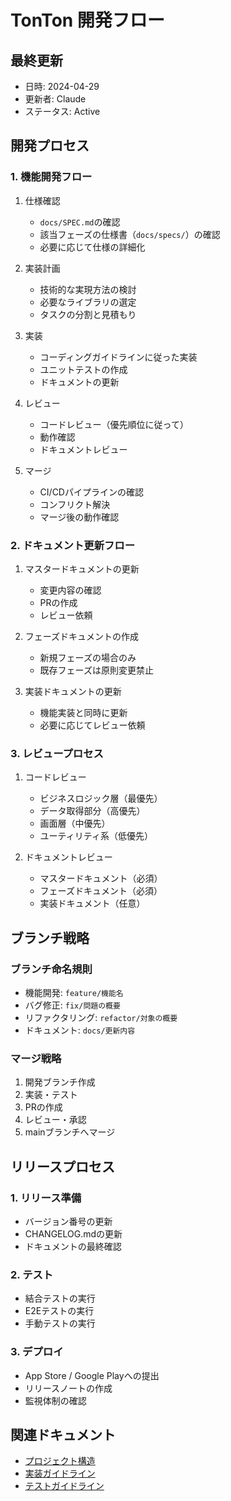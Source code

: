 # TonTon 開発フロー

## 最終更新
- 日時: 2024-04-29
- 更新者: Claude
- ステータス: Active

## 開発プロセス

### 1. 機能開発フロー

1. 仕様確認
   - `docs/SPEC.md`の確認
   - 該当フェーズの仕様書（`docs/specs/`）の確認
   - 必要に応じて仕様の詳細化

2. 実装計画
   - 技術的な実現方法の検討
   - 必要なライブラリの選定
   - タスクの分割と見積もり

3. 実装
   - コーディングガイドラインに従った実装
   - ユニットテストの作成
   - ドキュメントの更新

4. レビュー
   - コードレビュー（優先順位に従って）
   - 動作確認
   - ドキュメントレビュー

5. マージ
   - CI/CDパイプラインの確認
   - コンフリクト解決
   - マージ後の動作確認

### 2. ドキュメント更新フロー

1. マスタードキュメントの更新
   - 変更内容の確認
   - PRの作成
   - レビュー依頼

2. フェーズドキュメントの作成
   - 新規フェーズの場合のみ
   - 既存フェーズは原則変更禁止

3. 実装ドキュメントの更新
   - 機能実装と同時に更新
   - 必要に応じてレビュー依頼

### 3. レビュープロセス

1. コードレビュー
   - ビジネスロジック層（最優先）
   - データ取得部分（高優先）
   - 画面層（中優先）
   - ユーティリティ系（低優先）

2. ドキュメントレビュー
   - マスタードキュメント（必須）
   - フェーズドキュメント（必須）
   - 実装ドキュメント（任意）

## ブランチ戦略

### ブランチ命名規則
- 機能開発: `feature/機能名`
- バグ修正: `fix/問題の概要`
- リファクタリング: `refactor/対象の概要`
- ドキュメント: `docs/更新内容`

### マージ戦略
1. 開発ブランチ作成
2. 実装・テスト
3. PRの作成
4. レビュー・承認
5. mainブランチへマージ

## リリースプロセス

### 1. リリース準備
- バージョン番号の更新
- CHANGELOG.mdの更新
- ドキュメントの最終確認

### 2. テスト
- 結合テストの実行
- E2Eテストの実行
- 手動テストの実行

### 3. デプロイ
- App Store / Google Playへの提出
- リリースノートの作成
- 監視体制の確認

## 関連ドキュメント
- [プロジェクト構造](./structure.md)
- [実装ガイドライン](./guidelines/implementation.md)
- [テストガイドライン](./guidelines/testing.md) 